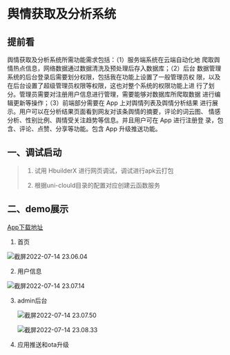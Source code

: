 # 舆情获取及分析系统

## 提前看

舆情获取及分析系统所需功能需求包括：（1）服务端系统在云端自动化地 爬取舆情热点信息，网络数据通过数据清洗及预处理后存入数据库；（2）后台 数据管理系统的后台登录后需要划分权限，包括我在功能上设置了一般管理员权 限，以及在后台设置了超级管理员权限等权限，这也对整个系统的权限功能上进 行了划分。管理员需要对注册用户信息进行管理，需要能够对数据库所爬取数据 进行编辑更新等操作；（3）前端部分需要在 App 上对舆情列表及舆情分析结果 进行展示。用户可以在分析结果页面看到网友对该条舆情的摘要，评论的词云图、 情感分析、性别比例、舆情受关注趋势等信息。并且用户可在 App 进行注册登 录，包含、评论、点赞、分享等功能。包含 App 升级推送功能。

## 一、调试启动

> 1. 试用 HbuilderX 进行网页调试，调试进行apk云打包
>
> 2. 根据uni-clould目录的配置对应创建云函数服务

## 二、demo展示

[App下载地址](https://vkceyugu.cdn.bspapp.com/VKCEYUGU-30331736-ca44-457d-9711-10cf04b51729/a8333895-b52b-41a1-b48e-f40382fc1b26.apk)

1. 首页

![截屏2022-07-14 23.06.04](https://image.hansking.cn/uPic/202207/%E6%88%AA%E5%B1%8F2022-07-14%2023.06.04-oxmjkC.png)

2. 用户信息

![截屏2022-07-14 23.07.14](https://image.hansking.cn/uPic/202207/%E6%88%AA%E5%B1%8F2022-07-14%2023.07.14-Hen6zu.png)

3. admin后台

   ![截屏2022-07-14 23.07.50](https://image.hansking.cn/uPic/202207/%E6%88%AA%E5%B1%8F2022-07-14%2023.07.50-VFTE8h.png)

   ![截屏2022-07-14 23.08.33](https://image.hansking.cn/uPic/202207/%E6%88%AA%E5%B1%8F2022-07-14%2023.08.33-w8hWCC.png)

4. 应用推送和ota升级
